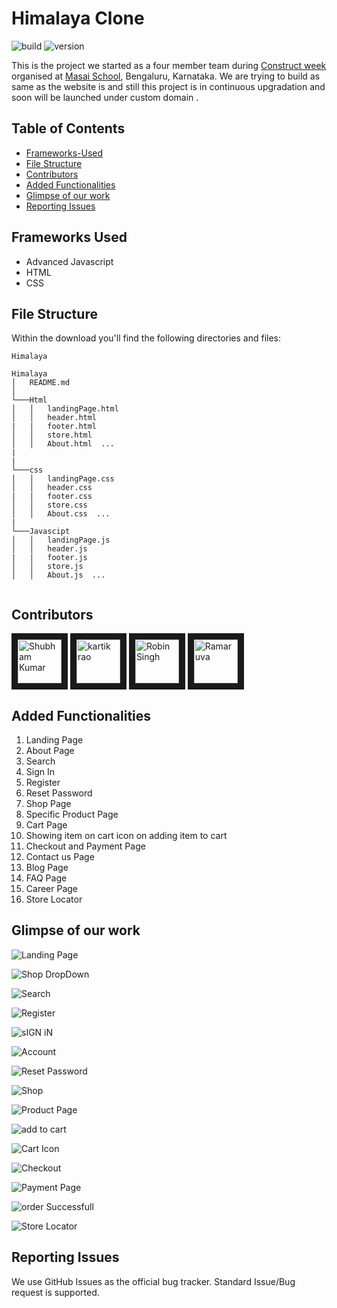 # Himalaya Clone

![build](https://img.shields.io/travis/USER/REPO.svg) ![version](https://img.shields.io/badge/version-1.0.0-blue.svg)  
<!--- ![Product Presentation Image](public/cover.png) --> 
This is the project we started as a four member team  during [Construct week](https://buffer.com/) organised at [Masai School](https://www.masaischool.com/), Bengaluru, Karnataka. We are trying to build as same as the website is and  still this project is in continuous upgradation and soon will be launched under custom domain .
## Table of Contents

* [Frameworks-Used](#frameworks-used)
* [File Structure](#file-structure)
* [Contributors](#contributors)
* [Added Functionalities](#added-functionalities)
* [Glimpse of our work](#glimpse-of-our-work)
* [Reporting Issues](#reporting-issues)

## Frameworks Used

* Advanced Javascript
* HTML
* CSS

## File Structure
Within the download you'll find the following directories and files:

```
Himalaya

Himalaya
│   README.md 
│
└───Html
│   │   landingPage.html
│   │   header.html
|   |   footer.html
│   │   store.html
│   │   About.html  ...
|              
|    
└───css
│   │   landingPage.css
│   │   header.css
|   |   footer.css
│   │   store.css
│   │   About.css  ...
|
└───Javascipt
│   │   landingPage.js
│   │   header.js
|   |   footer.js
│   │   store.js
│   │   About.js  ...


```

## Contributors

<a href="../../../../shubham007kumar" target="_blank"><img src="https://avatars1.githubusercontent.com/u/34106521?s=460&v=4" alt="Shubham Kumar" width="70" height="70" border="10" /></a> 
<a href="../../../../rao-kartik" target="_blank"><img src="https://avatars.githubusercontent.com/u/77038631?s=400&v=4" alt="kartik rao" width="70" height="70" border="10" /></a>
<a href="../../../../Rskamra002" target="_blank"><img src="https://avatars.githubusercontent.com/u/77038700?s=400&u=6f206ea33b1382c7f905b736741d0f5ef72ae0de&v=4" alt="Robin Singh" width="70" height="70" border="10" /></a> 
<a href="../../../../Ramaruva" target="_blank"><img src="https://avatars.githubusercontent.com/u/64008831?s=400&v=4" alt="Ramaruva" width="70" height="70" border="10" /></a>

## Added Functionalities
1. Landing Page
2. About Page
3. Search
4. Sign In
5. Register
6. Reset Password
7. Shop Page
8. Specific Product Page
9. Cart Page
10. Showing item on cart icon on adding item to cart
11. Checkout and Payment Page
12. Contact us Page
13. Blog Page
14. FAQ Page
15. Career Page
16. Store Locator

## Glimpse of our work

![Landing Page](https://user-images.githubusercontent.com/77038631/111079832-d3471c80-8521-11eb-9918-e8ff98fa9dba.jpg)

![Shop DropDown](https://user-images.githubusercontent.com/77038631/111079859-ee199100-8521-11eb-838a-75a59491dcac.jpg)

![Search](https://user-images.githubusercontent.com/77038631/111079870-fb368000-8521-11eb-8999-6731e09c097e.jpg)

![Register](https://user-images.githubusercontent.com/77038631/111079920-2a4cf180-8522-11eb-9684-53db13df4547.jpg)

![sIGN iN](https://user-images.githubusercontent.com/77038631/111079901-173a2180-8522-11eb-92d8-2e41f660c9e2.png)

![Account](https://user-images.githubusercontent.com/77038631/111080000-74ce6e00-8522-11eb-9f59-f54341b51ab9.jpg)

![Reset Password](https://user-images.githubusercontent.com/77038631/111079926-333dc300-8522-11eb-942a-15fd1515beac.jpg)

![Shop](https://user-images.githubusercontent.com/77038631/111079933-3df85800-8522-11eb-8d22-24fb95191ef7.jpg)

![Product Page](https://user-images.githubusercontent.com/77038631/111079953-50729180-8522-11eb-8759-75bcd0491139.jpg)

![add to cart](https://user-images.githubusercontent.com/77038631/111079968-5ec0ad80-8522-11eb-923e-cb66af59faf7.png)

![Cart Icon](https://user-images.githubusercontent.com/77038631/111079991-697b4280-8522-11eb-9de9-f35ec41ba6b2.jpg)

![Checkout](https://user-images.githubusercontent.com/77038631/111080023-84e64d80-8522-11eb-93a3-4980d4a6a656.jpg)

![Payment Page](https://user-images.githubusercontent.com/77038631/111080030-90397900-8522-11eb-9aa2-030d5dbbdb8d.jpg)

![order Successfull](https://user-images.githubusercontent.com/77038631/111080038-97f91d80-8522-11eb-90f9-ef6ff75fc64d.png)

![Store Locator](https://user-images.githubusercontent.com/77038631/111080048-a0e9ef00-8522-11eb-8a67-b90d43e212c8.jpg)

## Reporting Issues

We use GitHub Issues as the official bug tracker. Standard Issue/Bug request is supported.
